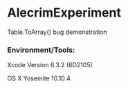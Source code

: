 # AlecrimExperiment
Table.ToArray() bug demonstration

### Environment/Tools:

Xcode Version 6.3.2 (6D2105)

OS X Yosemite 10.10.4
